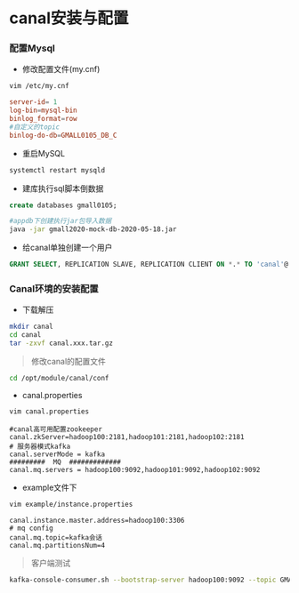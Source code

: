 # canal安装与配置
### 配置Mysql
+ 修改配置文件(my.cnf)
```bash
vim /etc/my.cnf
```
```cnf
server-id= 1
log-bin=mysql-bin
binlog_format=row
#自定义的topic
binlog-do-db=GMALL0105_DB_C
```
+ 重启MySQL
```bash
systemctl restart mysqld
```
+ 建库执行sql脚本倒数据
```sql
create databases gmall0105;
```
```bash
#appdb下创建执行jar包导入数据
java -jar gmall2020-mock-db-2020-05-18.jar
```
+ 给canal单独创建一个用户
```sql
GRANT SELECT, REPLICATION SLAVE, REPLICATION CLIENT ON *.* TO 'canal'@'%' IDENTIFIED BY 'canal' ;
```
### Canal环境的安装配置
+ 下载解压
```bash
mkdir canal
cd canal
tar -zxvf canal.xxx.tar.gz  
```
>修改canal的配置文件
```bash
cd /opt/module/canal/conf
```
+ canal.properties
```bash
vim canal.properties
```
```properties
#canal高可用配置zookeeper
canal.zkServer=hadoop100:2181,hadoop101:2181,hadoop102:2181
# 服务器模式kafka
canal.serverMode = kafka
#########  MQ  #############
canal.mq.servers = hadoop100:9092,hadoop101:9092,hadoop102:9092
```
+ example文件下
```bash
vim example/instance.properties
```
```properties
canal.instance.master.address=hadoop100:3306
# mq config
canal.mq.topic=kafka会话
canal.mq.partitionsNum=4
```
>客户端测试
```bash
kafka-console-consumer.sh --bootstrap-server hadoop100:9092 --topic GMALL0105_DB_C
```